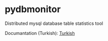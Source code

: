 pydbmonitor
===========

Distributed mysql database table statistics tool 

Documantation (Turkish):
[Turkish](http://github.com/ayder/pydbmonitor/dbmonitor.md)
